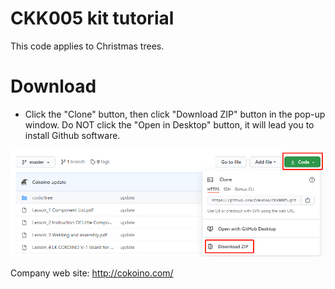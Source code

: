 # CKK005 kit tutorial
This code applies to Christmas trees.
# Download
- Click the "Clone" button, then click "Download ZIP" button in the pop-up window. Do NOT click the "Open in Desktop" button, it will lead you to install Github software.

![](https://github.com/Cokoino/CKK0005/raw/master/download.png)

Company web site:
http://cokoino.com/

